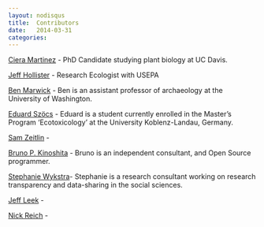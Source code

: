 ```yaml
---
layout: nodisqus
title:  Contributors
date:   2014-03-31 
categories: 
---
```


[Ciera Martinez](http://cierareports.org/) - PhD Candidate studying plant biology at UC Davis. <a href="https://github.com/iamciera"><i class="fa fa-github fa-1.5x"></i></a><a href="https://twitter.com/cierareports"><i class="fa fa-twitter fa-1.5x"></i> </a>

[Jeff Hollister](http://jwhollister.com) - Research Ecologist with USEPA <a href="https://github.com/jhollist"><i class="fa fa-github fa-1.5x"></i></a><a href="https://twitter.com/jhollist"><i class="fa fa-twitter fa-1.5x"></i></a>

[Ben Marwick](https://faculty.washington.edu/bmarwick/) - Ben is an assistant professor of archaeology at the University of Washington. <a href="https://github.com/benmarwick"><i class="fa fa-github fa-1.5x"></i></a><a href="https://twitter.com/benmarwick"><i class="fa fa-twitter fa-1.5x"></i></a>

[Eduard Szöcs](http://edild.github.io/) - Eduard is a student currently enrolled in the Master’s Program ‘Ecotoxicology’ at the University Koblenz-Landau, Germany. <a href="https://github.com/EDiLD"><i class="fa fa-github fa-1.5x"></i></a>

[Sam Zeitlin](http://codrspace.com/szeitlin/) - <a href="https://github.com/szeitlin"><i class="fa fa-github fa-1.5x"></i></a><a href="https://twitter.com/SamanthaZeitlin"><i class="fa fa-twitter fa-1.5x"></i></a>

[Bruno P. Kinoshita](https://kinoshita.eti.br/) - Bruno is an independent consultant, and Open Source programmer. <a href="https://github.com/kinow"><i class="fa fa-github fa-1.5x"></i></a><a href="https://twitter.com/kinow"><i class="fa fa-twitter fa-1.5x"></i></a>

[Stephanie Wykstra](http://twitter.com/swykstr)- Stephanie is a research consultant working on research transparency and data-sharing in the social sciences.<a href="http://twitter.com/swykstr"><i class="fa fa-twitter fa-1.5x"></i></a>

[Jeff Leek](http://jtleek.com/) - 
<a href="https://github.com/jtleek"><i class="fa fa-github fa-1.5x"></i><a href="https://twitter.com/jtleek"><i class="fa fa-twitter fa-1.5x"></i></a>

[Nick Reich](http://people.umass.edu/nick/) - 
<a href="https://twitter.com/reichlab"><i class="fa fa-twitter fa-1.5x"></i></a>

